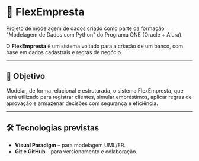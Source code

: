 # 💼 FlexEmpresta

Projeto de modelagem de dados criado como parte da formação "Modelagem de Dados com Python" do Programa ONE (Oracle + Alura).

O **FlexEmpresta** é um sistema voltado para a criação de um banco, com base em dados cadastrais e regras de negócio.

---

## 🎯 Objetivo

Modelar, de forma relacional e estruturada, o sistema FlexEmpresta, que será utilizado para registrar clientes, simular empréstimos, aplicar regras de aprovação e armazenar decisões com segurança e eficiência.

---

## 🛠️ Tecnologias previstas

- **Visual Paradigm** – para modelagem UML/ER.
- **Git e GitHub** – para versionamento e colaboração.
